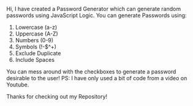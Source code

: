 Hi, I have created a Password Generator which can generate random passwords using JavaScript Logic.
You can generate Passwords using:
1. Lowercase (a-z)
2. Uppercase (A-Z)
3. Numbers (0-9)
4. Symbols (!-$^+)
5. Exclude Duplicate
6. Include Spaces

You can mess around with the checkboxes to generate a password desirable to the user!
PS: I have only used a bit of code from a video on Youtube.

Thanks for checking out my Repository!

